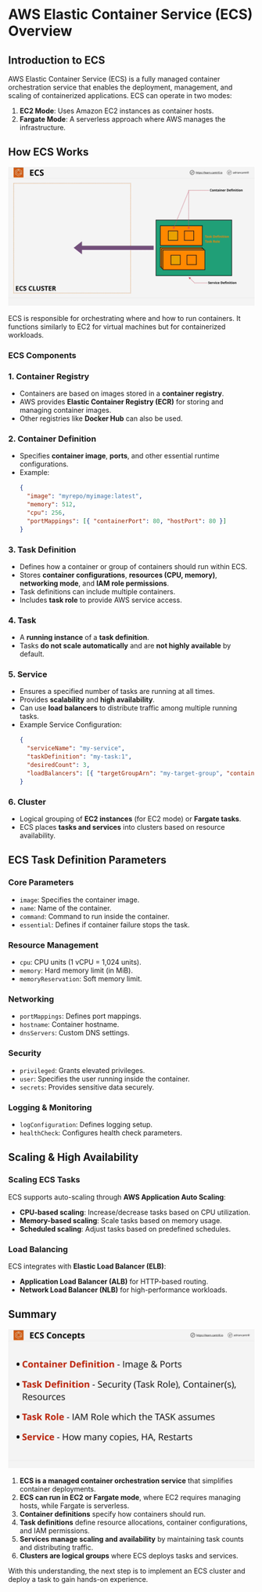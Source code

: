 # AWS Elastic Container Service (ECS) Overview

## Introduction to ECS

AWS Elastic Container Service (ECS) is a fully managed container orchestration service that enables the deployment, management, and scaling of containerized applications. ECS can operate in two modes:

1. **EC2 Mode**: Uses Amazon EC2 instances as container hosts.
2. **Fargate Mode**: A serverless approach where AWS manages the infrastructure.

## How ECS Works

![alt text](image-6.png)

ECS is responsible for orchestrating where and how to run containers. It functions similarly to EC2 for virtual machines but for containerized workloads.

### ECS Components

### 1. **Container Registry**

- Containers are based on images stored in a **container registry**.
- AWS provides **Elastic Container Registry (ECR)** for storing and managing container images.
- Other registries like **Docker Hub** can also be used.

### 2. **Container Definition**

- Specifies **container image**, **ports**, and other essential runtime configurations.
- Example:
  ```json
  {
    "image": "myrepo/myimage:latest",
    "memory": 512,
    "cpu": 256,
    "portMappings": [{ "containerPort": 80, "hostPort": 80 }]
  }
  ```

### 3. **Task Definition**

- Defines how a container or group of containers should run within ECS.
- Stores **container configurations**, **resources (CPU, memory)**, **networking mode**, and **IAM role permissions**.
- Task definitions can include multiple containers.
- Includes **task role** to provide AWS service access.

### 4. **Task**

- A **running instance** of a **task definition**.
- Tasks **do not scale automatically** and are **not highly available** by default.

### 5. **Service**

- Ensures a specified number of tasks are running at all times.
- Provides **scalability** and **high availability**.
- Can use **load balancers** to distribute traffic among multiple running tasks.
- Example Service Configuration:
  ```json
  {
    "serviceName": "my-service",
    "taskDefinition": "my-task:1",
    "desiredCount": 3,
    "loadBalancers": [{ "targetGroupArn": "my-target-group", "containerPort": 80 }]
  }
  ```

### 6. **Cluster**

- Logical grouping of **EC2 instances** (for EC2 mode) or **Fargate tasks**.
- ECS places **tasks and services** into clusters based on resource availability.

## ECS Task Definition Parameters

### Core Parameters

- `image`: Specifies the container image.
- `name`: Name of the container.
- `command`: Command to run inside the container.
- `essential`: Defines if container failure stops the task.

### Resource Management

- `cpu`: CPU units (1 vCPU = 1,024 units).
- `memory`: Hard memory limit (in MiB).
- `memoryReservation`: Soft memory limit.

### Networking

- `portMappings`: Defines port mappings.
- `hostname`: Container hostname.
- `dnsServers`: Custom DNS settings.

### Security

- `privileged`: Grants elevated privileges.
- `user`: Specifies the user running inside the container.
- `secrets`: Provides sensitive data securely.

### Logging & Monitoring

- `logConfiguration`: Defines logging setup.
- `healthCheck`: Configures health check parameters.

## Scaling & High Availability

### Scaling ECS Tasks

ECS supports auto-scaling through **AWS Application Auto Scaling**:

- **CPU-based scaling**: Increase/decrease tasks based on CPU utilization.
- **Memory-based scaling**: Scale tasks based on memory usage.
- **Scheduled scaling**: Adjust tasks based on predefined schedules.

### Load Balancing

ECS integrates with **Elastic Load Balancer (ELB)**:

- **Application Load Balancer (ALB)** for HTTP-based routing.
- **Network Load Balancer (NLB)** for high-performance workloads.

## Summary

![alt text](image-7.png)

1. **ECS is a managed container orchestration service** that simplifies container deployments.
2. **ECS can run in EC2 or Fargate mode**, where EC2 requires managing hosts, while Fargate is serverless.
3. **Container definitions** specify how containers should run.
4. **Task definitions** define resource allocations, container configurations, and IAM permissions.
5. **Services manage scaling and availability** by maintaining task counts and distributing traffic.
6. **Clusters are logical groups** where ECS deploys tasks and services.

With this understanding, the next step is to implement an ECS cluster and deploy a task to gain hands-on experience.
